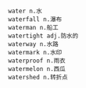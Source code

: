 
	water n.水
	waterfall n.瀑布
	waterman n.船工
	watertight adj.防水的
	waterway n.水路
	watermark n.水印
	waterproof n.雨衣
	watermelon n.西瓜
	watershed n.转折点
